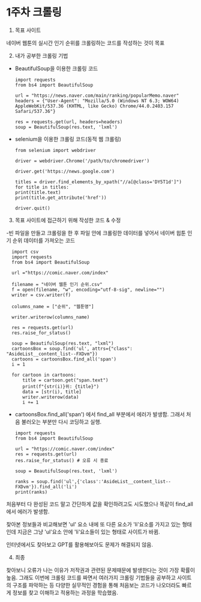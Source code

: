 # 1주차 크롤링

1. 목표 사이트

네이버 웹툰의 실시간 인기 순위를 크롤링하는 코드를 작성하는 것이 목표

2. 내가 공부한 크롤링 기법

- BeautifulSoup을 이용한 크롤링 코드

      import requests
      from bs4 import BeautifulSoup

      url = "https://news.naver.com/main/ranking/popularMemo.naver"
      headers = {"User-Agent": "Mozilla/5.0 (Windows NT 6.3; WOW64) AppleWebKit/537.36 (KHTML, like Gecko) Chrome/44.0.2403.157 Safari/537.36"}

      res = requests.get(url, headers=headers)
      soup = BeautifulSoup(res.text, 'lxml')

- selenium을 이용한 크롤링 코드(동적 웹 크롤링)

      from selenium import webdriver

      driver = webdriver.Chrome('/path/to/chromedriver')

      driver.get('https://news.google.com')

      titles = driver.find_elements_by_xpath("//a[@class='DY5T1d']")
      for title in titles:
      print(title.text)
      print(title.get_attribute('href'))

      driver.quit()


3. 목표 사이트에 접근하기 위해 작성한 코드 & 수정

-빈 파일을 만들고 크롤링을 한 후 파일 안에 크롤링한 데이터를 넣어서 네이버 윕툰 인기 순위 데이터를 가져오는 코드

      import csv
      import requests
      from bs4 import BeautifulSoup

      url ="https://comic.naver.com/index"

      filename = "네이버 웹툰 인기 순위.csv"
      f = open(filename, "w", encoding="utf-8-sig", newline="")
      writer = csv.writer(f)

      columns_name = ["순위", "웹툰명"]

      writer.writerow(columns_name)

      res = requests.get(url)
      res.raise_for_status()

      soup = BeautifulSoup(res.text, "lxml")
      cartoonsBox = soup.find('ul', attrs={"class": "AsideList__content_list--FXDvm"})
      cartoons = cartoonsBox.find_all('span')
      i = 1

      for cartoon in cartoons: 
          title = cartoon.get("span.text") 
          print(f"{str(i)}위: {title}")
          data = [str(i), title]
          writer.writerow(data)
          i += 1

- cartoonsBox.find_all('span') 에서 find_all 부분에서 에러가 발생함. 그래서 처음 불러오는 부분만 다시 코딩하고 실행.

      import requests
      from bs4 import BeautifulSoup

      url = "https://comic.naver.com/index"
      res = requests.get(url)
      res.raise_for_status() # 오류 시 종료

      soup = BeautifulSoup(res.text, 'lxml')

      ranks = soup.find('ul',{'class':'AsideList__content_list--FXDvm'}).find_all('li')
      print(ranks)
  
처음부터 다 완성된 코드 말고 간단하게 값을 확인하려고도 시도했으나 똑같이 find_all 에서 에러가 발생함.

찾아본 정보들과 비교해보면 'ul' 요소 내에 또 다른 요소가 'li'요소를 가지고 있는 형태인데 지금은 그냥 'ul'요소 안에 'li'요소들이 있는 형태로 사이트가 바뀜.

인터넷에서도 찾아보고 GPT를 활용해보아도 문제가 해결되지 않음.

4. 최종

찾아보니 오류가 나는 이유가 저작권과 관련된 문제때문에 발생한다는 것이 가장 확률이 높음.
그래도 이번에 크롤링 코드를 짜면서 여러가지 크롤링 기법들을 공부하고 사이트의 구조를 파악하는 등 다양한 실무적인 경험을 통해
처음보는 코드가 나오더라도 빠르게 정보를 찾고 이해하고 적용하는 과정을 학습했음.



